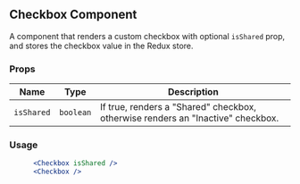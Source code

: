 ## Checkbox Component

A component that renders a custom checkbox with optional `isShared` prop, and stores the checkbox value in the Redux store.

### Props

| Name       | Type      | Description                                                                     |
| ---------- | --------- | ------------------------------------------------------------------------------- |
| `isShared` | `boolean` | If true, renders a "Shared" checkbox, otherwise renders an "Inactive" checkbox. |

### Usage

```jsx
      <Checkbox isShared />
      <Checkbox />
```
